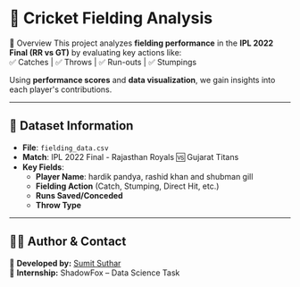 # 🏏 Cricket Fielding Analysis
📌 Overview
This project analyzes **fielding performance** in the **IPL 2022 Final (RR vs GT)** by evaluating key actions like:  
✅ Catches | ✅ Throws | ✅ Run-outs | ✅ Stumpings  

Using **performance scores** and **data visualization**, we gain insights into each player's contributions.

---

## 📂 Dataset Information
- **File**: `fielding_data.csv`
- **Match**: IPL 2022 Final - Rajasthan Royals 🆚 Gujarat Titans  
- **Key Fields**:
  - **Player Name**: hardik pandya, rashid khan and shubman gill
  - **Fielding Action** (Catch, Stumping, Direct Hit, etc.)  
  - **Runs Saved/Conceded**  
  - **Throw Type**  
---

## 👨‍💻 **Author & Contact**  
📌 **Developed by:** [Sumit Suthar](https://www.linkedin.com/in/sumitsutharmain)  
📌 **Internship:** ShadowFox – Data Science Task  
